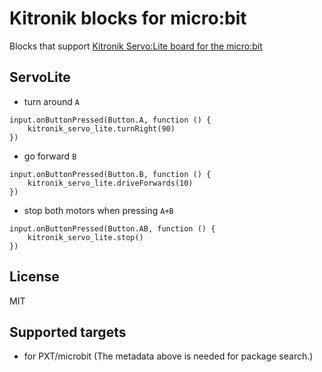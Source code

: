 # Kitronik blocks for micro:bit

Blocks that support [Kitronik Servo:Lite board for the micro:bit](https://www.kitronik.co.uk/5623)

## ServoLite

* turn around ``A``
```blocks
input.onButtonPressed(Button.A, function () {
    kitronik_servo_lite.turnRight(90)
})
```

* go forward ``B``
```blocks
input.onButtonPressed(Button.B, function () {
    kitronik_servo_lite.driveForwards(10)
})
```

* stop both motors when pressing ``A+B``
```blocks
input.onButtonPressed(Button.AB, function () {
    kitronik_servo_lite.stop()
})
```

## License

MIT

## Supported targets

* for PXT/microbit
(The metadata above is needed for package search.)
